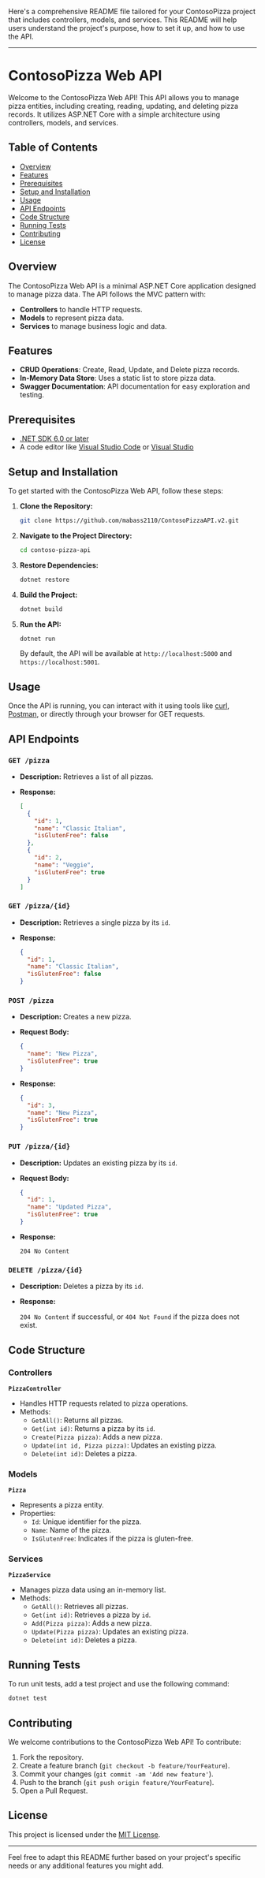 Here's a comprehensive README file tailored for your ContosoPizza project that includes controllers, models, and services. This README will help users understand the project's purpose, how to set it up, and how to use the API.

---

# ContosoPizza Web API

Welcome to the ContosoPizza Web API! This API allows you to manage pizza entities, including creating, reading, updating, and deleting pizza records. It utilizes ASP.NET Core with a simple architecture using controllers, models, and services.

## Table of Contents

- [Overview](#overview)
- [Features](#features)
- [Prerequisites](#prerequisites)
- [Setup and Installation](#setup-and-installation)
- [Usage](#usage)
- [API Endpoints](#api-endpoints)
- [Code Structure](#code-structure)
- [Running Tests](#running-tests)
- [Contributing](#contributing)
- [License](#license)

## Overview

The ContosoPizza Web API is a minimal ASP.NET Core application designed to manage pizza data. The API follows the MVC pattern with:

- **Controllers** to handle HTTP requests.
- **Models** to represent pizza data.
- **Services** to manage business logic and data.

## Features

- **CRUD Operations**: Create, Read, Update, and Delete pizza records.
- **In-Memory Data Store**: Uses a static list to store pizza data.
- **Swagger Documentation**: API documentation for easy exploration and testing.

## Prerequisites

- [.NET SDK 6.0 or later](https://dotnet.microsoft.com/download/dotnet)
- A code editor like [Visual Studio Code](https://code.visualstudio.com/) or [Visual Studio](https://visualstudio.microsoft.com/)

## Setup and Installation

To get started with the ContosoPizza Web API, follow these steps:

1. **Clone the Repository:**

   ```bash
   git clone https://github.com/mabass2110/ContosoPizzaAPI.v2.git
   ```

2. **Navigate to the Project Directory:**

   ```bash
   cd contoso-pizza-api
   ```

3. **Restore Dependencies:**

   ```bash
   dotnet restore
   ```

4. **Build the Project:**

   ```bash
   dotnet build
   ```

5. **Run the API:**

   ```bash
   dotnet run
   ```

   By default, the API will be available at `http://localhost:5000` and `https://localhost:5001`.

## Usage

Once the API is running, you can interact with it using tools like [curl](https://curl.se/), [Postman](https://www.postman.com/), or directly through your browser for GET requests.

## API Endpoints

### `GET /pizza`

- **Description:** Retrieves a list of all pizzas.
- **Response:**

  ```json
  [
    {
      "id": 1,
      "name": "Classic Italian",
      "isGlutenFree": false
    },
    {
      "id": 2,
      "name": "Veggie",
      "isGlutenFree": true
    }
  ]
  ```

### `GET /pizza/{id}`

- **Description:** Retrieves a single pizza by its `id`.
- **Response:**

  ```json
  {
    "id": 1,
    "name": "Classic Italian",
    "isGlutenFree": false
  }
  ```

### `POST /pizza`

- **Description:** Creates a new pizza.
- **Request Body:**

  ```json
  {
    "name": "New Pizza",
    "isGlutenFree": true
  }
  ```

- **Response:**

  ```json
  {
    "id": 3,
    "name": "New Pizza",
    "isGlutenFree": true
  }
  ```

### `PUT /pizza/{id}`

- **Description:** Updates an existing pizza by its `id`.
- **Request Body:**

  ```json
  {
    "id": 1,
    "name": "Updated Pizza",
    "isGlutenFree": true
  }
  ```

- **Response:**

  `204 No Content`

### `DELETE /pizza/{id}`

- **Description:** Deletes a pizza by its `id`.
- **Response:**

  `204 No Content` if successful, or `404 Not Found` if the pizza does not exist.

## Code Structure

### Controllers

**`PizzaController`**

- Handles HTTP requests related to pizza operations.
- Methods:
  - `GetAll()`: Returns all pizzas.
  - `Get(int id)`: Returns a pizza by its `id`.
  - `Create(Pizza pizza)`: Adds a new pizza.
  - `Update(int id, Pizza pizza)`: Updates an existing pizza.
  - `Delete(int id)`: Deletes a pizza.

### Models

**`Pizza`**

- Represents a pizza entity.
- Properties:
  - `Id`: Unique identifier for the pizza.
  - `Name`: Name of the pizza.
  - `IsGlutenFree`: Indicates if the pizza is gluten-free.

### Services

**`PizzaService`**

- Manages pizza data using an in-memory list.
- Methods:
  - `GetAll()`: Retrieves all pizzas.
  - `Get(int id)`: Retrieves a pizza by `id`.
  - `Add(Pizza pizza)`: Adds a new pizza.
  - `Update(Pizza pizza)`: Updates an existing pizza.
  - `Delete(int id)`: Deletes a pizza.

## Running Tests

To run unit tests, add a test project and use the following command:

```bash
dotnet test
```

## Contributing

We welcome contributions to the ContosoPizza Web API! To contribute:

1. Fork the repository.
2. Create a feature branch (`git checkout -b feature/YourFeature`).
3. Commit your changes (`git commit -am 'Add new feature'`).
4. Push to the branch (`git push origin feature/YourFeature`).
5. Open a Pull Request.

## License

This project is licensed under the [MIT License](LICENSE).

---

Feel free to adapt this README further based on your project's specific needs or any additional features you might add.

